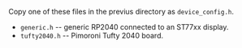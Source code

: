 Copy one of these files in the previus directory as `device_config.h`.

* `generic.h` -- generic RP2040 connected to an ST77xx display.
* `tufty2040.h` -- Pimoroni Tufty 2040 board.
